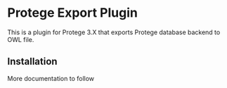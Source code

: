 # Protege Export Plugin
This is a plugin for Protege 3.X that exports Protege database backend to OWL file.


## Installation
More documentation to follow
